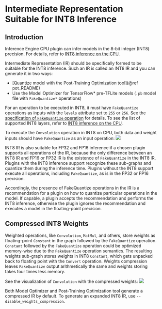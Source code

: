 # Intermediate Representation Suitable for INT8 Inference

## Introduction

Inference Engine CPU plugin can infer models in the 8-bit integer (INT8) precision. 
For details, refer to [INT8 inference on the CPU](../../../IE_DG/Int8Inference.md).

Intermediate Representation (IR) should be specifically formed to be suitable for the INT8 inference. 
Such an IR is called an INT8 IR and you can generate it in two ways:
- [Quantize model with the Post-Training Optimization tool](@ref pot_README)
- Use the Model Optimizer for TensorFlow\* pre-TFLite models (`.pb` model file with `FakeQuantize*` operations)

For an operation to be executed in INT8, it must have `FakeQuantize` operations as inputs with the `levels` attribute set to `255` or `256`. 
See the [specification of `FakeQuantize` operation](../../../ops/quantization/FakeQuantize_1.md) for details. 
To see the list of supported INT8 layers, refer to [INT8 inference on the CPU](../../../IE_DG/Int8Inference.md).

To execute the `Convolution` operation in INT8 on CPU, both data and weight inputs should have `FakeQuantize` as an input operation:
![](../../img/expanded_int8_Convolution_weights.png)

INT8 IR is also suitable for FP32 and FP16 inference if a chosen plugin supports all operations of the IR, because the only difference between an INT8 IR and FP16 or FP32 IR is the existence of `FakeQuantize` in the INT8 IR. 
Plugins with the INT8 inference support recognize these sub-graphs and quantize them during the inference time. 
Plugins without the INT8 support execute all operations, including `FakeQuantize`, as is in the FP32 or FP16 precision.   

Accordingly, the presence of FakeQuantize operations in the IR is a recommendation for a plugin on how to quantize particular operations in the model. 
If capable, a plugin accepts the recommendation and performs the INT8 inference, otherwise the plugin ignores the recommendation and executes a model in the floating-point precision. 

## Compressed INT8 Weights

Weighted operations, like `Convolution`, `MatMul`, and others, store weights as floating-point `Constant` in the graph followed by the `FakeQuantize` operation. 
`Constant` followed by the `FakeQuantize` operation could be optimized memory-wise due to the `FakeQuantize` operation semantics. 
The resulting weights sub-graph stores weights in INT8 `Constant`, which gets unpacked back to floating point with the `Convert` operation. 
Weights compression leaves `FakeQuantize` output arithmetically the same and weights storing takes four times less memory.

See the visualization of `Convolution` with the compressed weights:
![](../../img/compressed_int8_Convolution_weights.png)

Both Model Optimizer and Post-Training Optimization tool generate a compressed IR by default. To generate an expanded INT8 IR, use `--disable_weights_compression`.